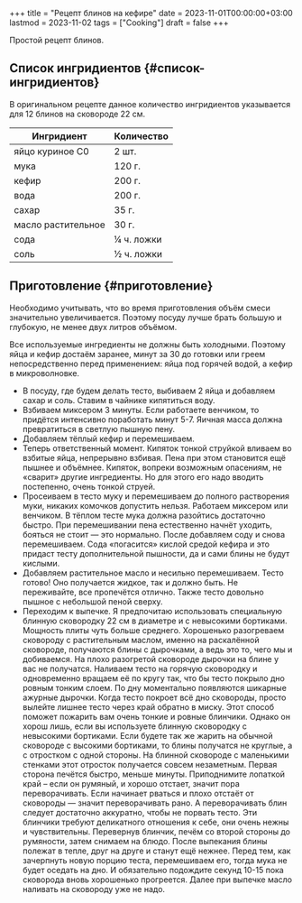 +++
title = "Рецепт блинов на кефире"
date = 2023-11-01T00:00:00+03:00
lastmod = 2023-11-02
tags = ["Cooking"]
draft = false
+++

Простой рецепт блинов.


## Список ингридиентов {#список-ингридиентов}

В оригинальном рецепте данное количество ингридиентов указывается для 12 блинов на сковороде 22 см.

| Ингридиент         | Количество |
|--------------------|------------|
| яйцо куриное С0    | 2 шт.      |
| мука               | 120 г.     |
| кефир              | 200 г.     |
| вода               | 200 г.     |
| сахар              | 35 г.      |
| масло растительное | 30 г.      |
| сода               | ¼ ч. ложки |
| соль               | ½ ч. ложки |


## Приготовление {#приготовление}

Необходимо учитывать, что во время приготовления объём смеси значительно увеличивается. Поэтому посуду лучше брать большую и глубокую, не менее двух литров объёмом.

Все используемые ингредиенты не должны быть холодными. Поэтому яйца и кефир достаём заранее, минут за 30 до готовки или греем непосредственно перед применением: яйца под горячей водой, а кефир в микроволновке.

-   В посуду, где будем делать тесто, выбиваем 2 яйца и добавляем сахар и соль. Ставим в чайнике кипятиться воду.
-   Взбиваем миксером 3 минуты. Если работаете венчиком, то придётся интенсивно поработать минут 5-7. Яичная масса должна превратиться в светлую пышную пену.
-   Добавляем тёплый кефир и перемешиваем.
-   Теперь ответственный момент. Кипяток тонкой струйкой вливаем во взбитые яйца, непрерывно взбивая. Пена при этом становится ещё пышнее и объёмнее. Кипяток, вопреки возможным опасениям, не «сварит» другие ингредиенты. Но для этого его надо вводить постепенно, очень тонкой струей.
-   Просеиваем в тесто муку и перемешиваем до полного растворения муки, никаких комочков допустить нельзя. Работаем миксером или венчиком. В тёплом тесте мука должна разойтись достаточно быстро. При перемешивании пена естественно начнёт уходить, бояться не стоит — это нормально. После добавляем соду и снова перемешиваем. Сода «погасится» кислой средой кефира и это придаст тесту дополнительной пышности, да и сами блины не будут кислыми.
-   Добавляем растительное масло и несильно перемешиваем. Тесто готово! Оно получается жидкое, так и должно быть. Не переживайте, все пропечётся отлично. Также тесто довольно пышное с небольшой пеной сверху.
-   Переходим к выпечке. Я предпочитаю использовать специальную блинную сковородку 22 см в диаметре и с невысокими бортиками. Мощность плиты чуть больше среднего. Хорошенько разогреваем сковороду с растительным маслом, именно на раскалённой сковороде, получаются блины с дырочками, а ведь это то, чего мы и добиваемся. На плохо разогретой сковороде дырочки на блине у вас не получатся. Наливаем тесто на горячую сковородку и одновременно вращаем её по кругу так, что бы тесто покрыло дно ровным тонким слоем. По дну моментально появляются шикарные ажурные дырочки. Когда тесто покроет всё дно сковороды, просто вылейте лишнее тесто через край обратно в миску. Этот способ поможет пожарить вам очень тонкие и ровные блинчики. Однако он хорош лишь, если вы используете блинную сковородку с невысокими бортиками. Если будете так же жарить на обычной сковороде с высокими бортиками, то блины получатся не круглые, а с отростком с одной стороны. На блинной сковороде с маленькими стенками этот отросток получается совсем незаметным. Первая сторона печётся быстро, меньше минуты. Приподнимите лопаткой край – если он румяный, и хорошо отстает, значит пора переворачивать. Если начинает рваться и плохо отстаёт от сковороды — значит переворачивать рано. А переворачивать блин следует достаточно аккуратно, чтобы не порвать тесто. Эти блинчики требуют деликатного отношения к себе, они очень нежны и чувствительны. Перевернув блинчик, печём со второй стороны до румяности, затем снимаем на блюдо. После выпекания блины полежат в тепле, друг на друге и станут ещё нежнее. Перед тем, как зачерпнуть новую порцию теста, перемешиваем его, тогда мука не будет оседать на дно. И обязательно подождите секунд 10-15 пока сковорода вновь хорошенько прогреется. Далее при выпечке масло наливать на сковороду уже не надо.
